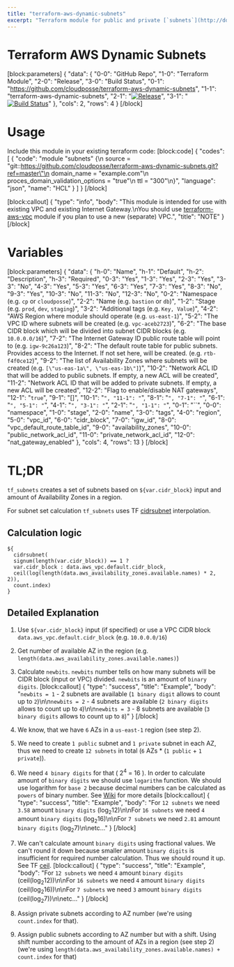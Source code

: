```yaml
---
title: "terraform-aws-dynamic-subnets"
excerpt: "Terraform module for public and private [`subnets`](http://docs.aws.amazon.com/AmazonVPC/latest/UserGuide/VPC_Subnets.html) provisioning in existing AWS [`VPC`](https://aws.amazon.com/vpc)"
---
```

# Terraform AWS Dynamic Subnets
[block:parameters]
{
  "data": {
    "0-0": "GitHub Repo",
    "1-0": "Terraform Module",
    "2-0": "Release",
    "3-0": "Build Status",
    "0-1": "https://github.com/cloudposse/terraform-aws-dynamic-subnets",
    "1-1": "terraform-aws-dynamic-subnets",
    "2-1": "[![Release](https://img.shields.io/github/release/cloudposse/terraform-aws-dynamic-subnets.svg)](https://github.com/cloudposse/terraform-aws-dynamic-subnets/releases)",
    "3-1": "[![Build Status](https://travis-ci.org/cloudposse/terraform-aws-dynamic-subnets.svg)](https://travis-ci.org/cloudposse/terraform-aws-dynamic-subnets)"
  },
  "cols": 2,
  "rows": 4
}
[/block]

# Usage

Include this module in your existing terraform code:
[block:code]
{
  "codes": [
    {
      "code": "module \"subnets\" {\n  source                           = \"git::https://github.com/cloudposse/terraform-aws-dynamic-subnets.git?ref=master\"\n  domain_name                      = \"example.com\"\n  proces_domain_validation_options = \"true\"\n  ttl                              = \"300\"\n}",
      "language": "json",
      "name": "HCL"
    }
  ]
}
[/block]

[block:callout]
{
  "type": "info",
  "body": "This module is intended for use with existing VPC and existing Internet Gateway.\nYou should use [terraform-aws-vpc](https://github.com/cloudposse/terraform-aws-vpc) module if you plan to use a new (separate) VPC.",
  "title": "NOTE"
}
[/block]
# Variables
[block:parameters]
{
  "data": {
    "h-0": "Name",
    "h-1": "Default",
    "h-2": "Description",
    "h-3": "Required",
    "0-3": "Yes",
    "1-3": "Yes",
    "2-3": "Yes",
    "3-3": "No",
    "4-3": "Yes",
    "5-3": "Yes",
    "6-3": "Yes",
    "7-3": "Yes",
    "8-3": "No",
    "9-3": "Yes",
    "10-3": "No",
    "11-3": "No",
    "12-3": "No",
    "0-2": "Namespace (e.g. `cp` or `cloudposse`)",
    "2-2": "Name  (e.g. `bastion` or `db`)",
    "1-2": "Stage (e.g. `prod`, `dev`, `staging`)",
    "3-2": "Additional tags (e.g. `Key, Value`)",
    "4-2": "AWS Region where module should operate (e.g. `us-east-1`)",
    "5-2": "The VPC ID where subnets will be created (e.g. `vpc-aceb2723`)",
    "6-2": "The base CIDR block which will be divided into subnet CIDR blocks (e.g. `10.0.0.0/16`)",
    "7-2": "The Internet Gateway ID public route table will point to (e.g. `igw-9c26a123`)",
    "8-2": "The default route table for public subnets. Provides access to the Internet. If not set here, will be created. (e.g. `rtb-f4f0ce12`)",
    "9-2": "The list of Availability Zones where subnets will be created (e.g. `[\"us-eas-1a\", \"us-eas-1b\"]`)",
    "10-2": "Network ACL ID that will be added to public subnets.  If empty, a new ACL will be created",
    "11-2": "Network ACL ID that will be added to private subnets.  If empty, a new ACL will be created",
    "12-2": "Flag to enable/disable NAT gateways",
    "12-1": "`true`",
    "9-1": "[]",
    "10-1": "``",
    "11-1": "``",
    "8-1": "``",
    "7-1": "``",
    "6-1": "``",
    "5-1": "``",
    "4-1": "``",
    "3-1": "``",
    "2-1": "``",
    "1-1": "``",
    "0-1": "``",
    "0-0": "namespace",
    "1-0": "stage",
    "2-0": "name",
    "3-0": "tags",
    "4-0": "region",
    "5-0": "vpc_id",
    "6-0": "cidr_block",
    "7-0": "igw_id",
    "8-0": "vpc_default_route_table_id",
    "9-0": "availability_zones",
    "10-0": "public_network_acl_id",
    "11-0": "private_network_acl_id",
    "12-0": "nat_gateway_enabled"
  },
  "cols": 4,
  "rows": 13
}
[/block]
# TL;DR

`tf_subnets` creates a set of subnets based on `${var.cidr_block}` input
and amount of Availability Zones in a region.

For subnet set calculation `tf_subnets` uses TF [cidrsubnet](https://www.terraform.io/docs/configuration/interpolation.html#cidrsubnet-iprange-newbits-netnum-) interpolation.

## Calculation logic

```hcl
${
  cidrsubnet(
  signum(length(var.cidr_block)) == 1 ?
  var.cidr_block : data.aws_vpc.default.cidr_block,
  ceil(log(length(data.aws_availability_zones.available.names) * 2, 2)),
  count.index)
}
```

## Detailed Explanation

1. Use `${var.cidr_block}` input (if specified) or
   use a VPC CIDR block `data.aws_vpc.default.cidr_block` (e.g. `10.0.0.0/16`)
2. Get number of available AZ in the region (e.g. `length(data.aws_availability_zones.available.names)`)
3. Calculate `newbits`. `newbits` number tells on how many subnets will
   be CIDR block (input or VPC) divided. `newbits` is an amount of `binary digits`.
[block:callout]
{
  "type": "success",
  "title": "Example",
  "body": "`newbits = 1` - 2 subnets are available (`1 binary digit` allows to count up to `2`)\n\n`newbits = 2` - 4 subnets are available (`2 binary digits` allows to count up to `4`)\n\n`newbits = 3` - 8 subnets are available (`3 binary digits` allows to count up to `8`)"
}
[/block]
4. We know, that we have `6` AZs in a `us-east-1` region (see step 2).

5. We need to create `1 public` subnet and `1 private` subnet in each AZ,
     thus we need to create `12 subnets` in total (`6` AZs * (`1 public` + `1 private`)).

6. We need `4 binary digits` for that ( 2<sup>4</sup> = 16 ).
    In order to calculate amount of `binary digits` we should use `logarithm`
    function. We should use logarithm for `base 2` because decimal numbers
    can be calculated as `powers` of binary number.
    See [Wiki](https://en.wikipedia.org/wiki/Binary_number#Decimal)
    for more details
[block:callout]
{
  "type": "success",
  "title": "Example",
  "body": "For `12 subnets` we need `3.58` amount `binary digits` (log<sub>2</sub>12)\n\nFor `16 subnets` we need `4` amount `binary digits` (log<sub>2</sub>16)\n\nFor `7 subnets` we need `2.81` amount `binary digits` (log<sub>2</sub>7)\n\netc..."
}
[/block]
7. We can't calculate amount `binary digits` using fractional values.
    We can't round it down because smaller amount `binary digits` is
    insufficient for required number calculation.
    Thus we should round it up. See TF [ceil](https://www.terraform.io/docs/configuration/interpolation.html#ceil-float-).
[block:callout]
{
  "type": "success",
  "title": "Example",
  "body": "For `12 subnets` we need `4` amount `binary digits` (ceil(log<sub>2</sub>12))\n\nFor `16 subnets` we need `4` amount `binary digits` (ceil(log<sub>2</sub>16))\n\nFor `7 subnets` we need `3` amount `binary digits` (ceil(log<sub>2</sub>7))\n\netc..."
}
[/block]

8. Assign private subnets according to AZ number (we're using `count.index` for that).
9. Assign public subnets according to AZ number but with a shift.
    Using shift number according to the amount of AZs in a region (see step 2)
    (we're using `length(data.aws_availability_zones.available.names) + count.index` for that)